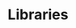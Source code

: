 ---
title: Libraries
description: This page contains information about libraries for the Leosian island.
---